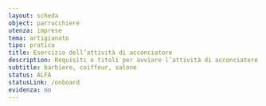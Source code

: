 ```yaml
---
layout: scheda
object: parrucchiere
utenza: imprese
tema: artigianato
tipo: pratica
title: Esercizio dell’attività di acconciatore
description: Requisiti e titoli per avviare l’attività di acconciatore
subtitle: barbiere, coiffeur, salone
status: ALFA
statusLink: /onboard
evidenza: no
---
```

